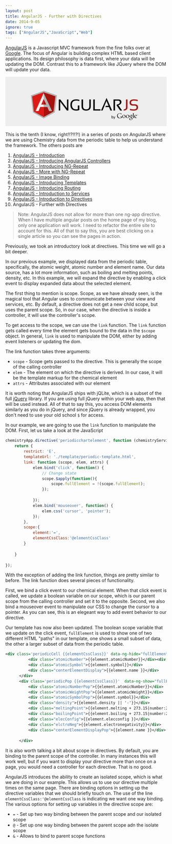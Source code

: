 ```yaml
---
layout: post
title: AngularJS - Further with Directives
date: 2014-9-05
ignore: true
tags: ["AngularJS","JavaScript","Web"]
---
```

 
[AngularJS](http://www.angularjs.org) is a Javascript MVC framework from the fine folks over at
[Google](http://www.google.com). The focus of Angular is building complex
 HTML based client applications. Its design philosophy is data first, where your data will be updating the DOM.
 Contrast this to a framework like JQuery where the DOM will update your data.

![AngularJS Logo](angularLogo.png)

This is the tenth (I know, right!!?!!?!) in a series of posts on AngularJS where we are using Chemistry data from the periodic table
to help us understand the framework. The others posts are

1. [AngularJS - Introduction](http://www.jptacek.com/2013/10/angularjs-introduction/)
2. [AngularJS - Introducing AngularJS Controllers](http://www.jptacek.com/2013/10/introducing-angularjs-controllers/)
3. [AngularJS - Introducing NG-Repeat](http://www.jptacek.com/2013/10/angularjs-introducing-ng-repeat/)
4. [AngularJS - More with NG-Repeat](http://www.jptacek.com/2014/01/angularjs-further-with-ng-repeat/)
5. [AngularJS - Image Binding](http://www.jptacek.com/2014/01/angularjs-lou-reed/)
6. [AngularJS - Introducing Templates](http://www.jptacek.com/2014/02/angularJS-templates/)
7. [AngularJS - Introducing Routing](http://www.jptacek.com/2014/02/angularJS-IntroToRouting/)
8. [AngularJS - Introduction to Services](http://www.jptacek.com/2014/05/angularJS-Intro-To-Services/)
9. [AngularJS - Introduction to Directives](http://www.jptacek.com/2014/06/angularJS-intro-to-directives/)
10. AngularJS - Further with Directives

>Note: AngularJS does not allow for more than one ng-app directive. When I have multiple angular posts on
the home page of my blog, only one application will work. I need to refactor the entire site to account for
this. All of that to say this, you are best clicking on a single article so you can see the pages in action.

Previously, we took an introductory look at directives. This time we will go a bit deeper.

In our previous example, we displayed data from the periodic table, specifically, the atomic weight, atomic number
and element name. Our data source, has a lot more information, such as boiling and melting points, density, etc. In
this example, we will expand the directive by enabling a click event to display expanded data about the selected element.

The first thing to mention is scope. Scope, as we have already seen, is the magical tool that Angular uses to 
communicate between your view and services, etc. By default, a directive does not get a new child scope, but
uses the parent scope. So, in our case, when the directive is inside a controller, it will use the 
controller's scope.

To get access to the scope, we can use the ``link`` function. The ``link`` function gets called every time the 
element gets bound to the data in the ``$scope`` object. In general, ``link`` is used to manipulate the DOM, 
either by adding event listeners or updating the dom.

The link function takes three arguments:

* ``scope`` - Scope gets passed to the directive. This is generally the scope of the calling controller
* ``elem`` - The element on which the directive is derived. In our case, it will be the template markup for
the chemical element
* ``attrs`` - Attributes associated with our element

It is worth noting that AngularJS ships with jQLite, which is a subset of the full 
[jQuery](http://jquery.com/) library. If you are using full
jQuery within your web app, then that will be used instead. All of that to say this, you access DOM elements 
similarly as you do in jQuery, and since jQuery is already wrapped, you don't need to use your old school
``$`` for access.

In our example, we are going to use the ``link`` function to manipulate the DOM. First, let us take a look
at the JavaScript

```javascript
chemistryApp.directive('periodicchartelement', function (chemistryService) {;
    return {
        restrict: 'E',
        templateUrl: './template/periodic-template.html',
        link: function (scope, elem, attrs) {
            elem.bind('click', function() {
                // Change state
                scope.$apply(function(){
                    scope.fullElement = !(scope.fullElement);
                });

            });
            elem.bind('mouseover', function() {
                elem.css('cursor', 'pointer');
            });
        },
        scope:{
            element:'=',
            elementCssClass:'@elementCssClass'
        }

    }

});
```

With the exception of adding the link function, things are pretty similar to before. The link function does several 
pieces of functionality.

First, we bind a click event to our chemical element. When
that click event is called, we update a boolean variable on our scope, which is our parent scope from the calling 
controller and set it to the opposite. Second, we also bind a mouseover event to manipulate our CSS to change the 
 cursor to a pointer. As you can see, this is an elegeant way to add event behavior to our directive.
 
Our template has now also been updated. The boolean scope variable that we update on the click event, 
``fullElement`` is used to show one of two different
HTML "paths" in our template, one shows a small subset of data, the other a larger subset of data from the periodic 
table. 

```xml
<div class='periodicCell {{elementCssClass}}' data-ng-hide="fullElement">
          <div class="atomicNumber">{{element.atomicNumber}}</div><div class="atomicWeight">{{element.atomicWeight}}</div>
          <div class="atomicSymbol">{{element.symbol}}</div>
          <div class="centerElementDisplay">{{element.name }}</div>
      </div>
      <div class='periodicPop {{elementCssClass}}'  data-ng-show="fullElement">
          <div class="atomicNumberPop">{{element.atomicNumber}}</div>
          <div class="atomicWeightPop">{{element.atomicWeight}}</div>
          <div class="atomicSymbolPop">{{element.symbol}}</div>
          <div class="density">{{element.density || '-'}}</div>
          <div class="meltingPoint">{{element.melting + 273.15|number:2}}</div>
          <div class="boilingPoint">{{element.boiling + 273.15|number:2}}</div>
          <div class="elecConfig">{{element.elecconfig }}</div>
          <div class="elctroNeg">{{element.electronegativity}}</div>
          <div class="centerElementDisplayPop">{{element.name }}</div>
      
      </div>
```

It is also worth talking a bit about scope in directives. By default, you are binding to the parent scope of the controller.
In many instances this will work well, but if you want to display your directive more than once on a page, you would need a 
controller for each directive. That is no good. 

AngularJS introduces the ability to create an isolated scope, which is what we are doing in our example. This allows us
to use our directive multiple times on the same page. There are binding options in setting up the directive variables that we should
briefly touch on.
The use of the line `` elementCssClass:'@elementCssClass`` is indicating we want one way binding. The various options for
setting up variables in the directive scope are:

* ``=`` - Set up two way binding between the parent scope and our isolated scope
* ``@`` - Set up one way binding between the parent scope adn the isolate scope
* ``&`` - Allows to bind to parent scope functions


<script type="text/javascript" src="/2014/08/angularJS-further-with-directives/js/chemistryApp.js"></script>
<script type="text/javascript" src="/2014/08/angularJS-further-with-directives/js/chemistryController.js"></script>
<script type="text/javascript" src="/2014/08/angularJS-further-with-directives/js/chemistryService.js"></script>
<script type="text/javascript" src="/2014/08/angularJS-further-with-directives/js/chemistryDirective.js"></script>


